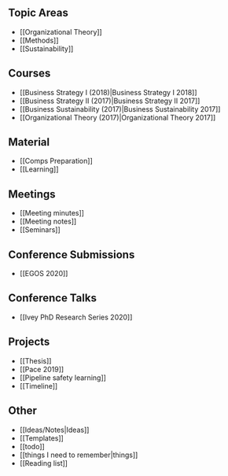 ## Topic Areas
* [[Organizational Theory]]
* [[Methods]]
* [[Sustainability]]

## Courses
* [[Business Strategy I (2018)|Business Strategy I 2018]]
* [[Business Strategy II (2017)|Business Strategy II 2017]]
* [[Business Sustainability (2017)|Business Sustainability 2017]]
* [[Organizational Theory (2017)|Organizational Theory 2017]]

## Material
* [[Comps Preparation]]
* [[Learning]]

## Meetings
* [[Meeting minutes]]
* [[Meeting notes]]
* [[Seminars]]

## Conference Submissions
* [[EGOS 2020]]

## Conference Talks
* [[Ivey PhD Research Series 2020]]

## Projects
* [[Thesis]]
* [[Pace 2019]]
* [[Pipeline safety learning]]
* [[Timeline]]

## Other
* [[Ideas/Notes|Ideas]]
* [[Templates]]
* [[todo]]
* [[things I need to remember|things]]
* [[Reading list]]